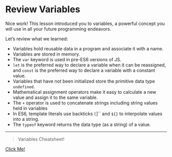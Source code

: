 # Review Variables

Nice work! This lesson introduced you to variables, a powerful concept you will use in all your future programming endeavors.

Let’s review what we learned:

- Variables hold reusable data in a program and associate it with a name.
- Variables are stored in memory.
- The `var` keyword is used in pre-ES6 versions of JS.
- `let` is the preferred way to declare a variable when it can be reassigned, and `const` is the preferred way to declare a variable with a constant value.
- Variables that have not been initialized store the primitive data type `undefined`.
- Mathematical assignment operators make it easy to calculate a new value and assign it to the same variable.
- The `+` operator is used to concatenate strings including string values held in variables
- In ES6, template literals use backticks `[`]`` and `${}` to interpolate values into a string.
- The `typeof` keyword returns the data type (as a string) of a value.
---
> Variables Cheatsheet!

[Click Me!](https://www.codecademy.com/learn/introduction-to-javascript/modules/learn-javascript-introduction/cheatsheet)
